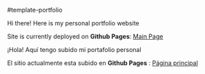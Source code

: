 #template-portfolio

Hi there! Here is my personal portfolio website

Site is currently deployed on **Github Pages**: [Main Page](https://fabianlanocci.github.io/)

¡Hola! Aquí tengo subido mi portafolio personal

El sitio actualmente esta subido en **Github Pages** : [Página principal](https://fabianlanocci.github.io/)
